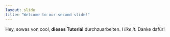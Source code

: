 ```yaml
---
layout: slide
title: "Welcome to our second slide!"
---
```

Hey, sowas von cool, **dieses Tutorial** durchzuarbeiten.
*I like it.*
Danke dafür!
